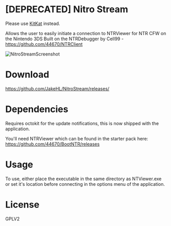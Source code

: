 # [DEPRECATED] Nitro Stream
Please use [KitKat](https://gbatemp.net/threads/release-kit-kat-the-ultimate-3ds-toolkit-pc-client.453015/) instead.

Allows the user to easily initiate a connection to NTRViewer for NTR CFW on the Nintendo 3DS
Built on the NTRDebugger by Cell99 - https://github.com/44670/NTRClient

![NitroStreamScreenshot](https://i.imgur.com/1mRjP4E.jpg)

# Download
https://github.com/JakeHL/NitroStream/releases/

# Dependencies
Requires octokit for the update notifications, this is now shipped with the application.

You'll need NTRViewer which can be found in the starter pack here:
https://github.com/44670/BootNTR/releases

# Usage
To use, either place the executable in the same directory as NTViewer.exe or set it's location before connecting in the options menu of the application.

# License
GPLV2
